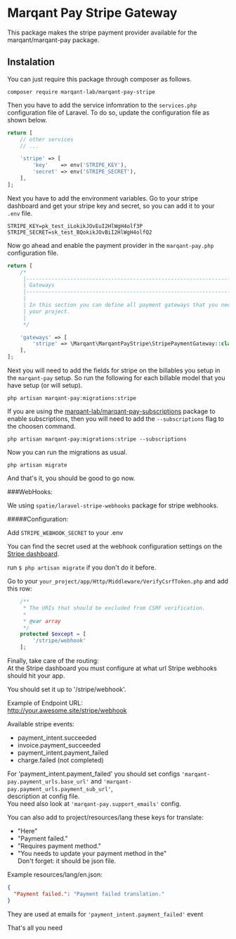 # Marqant Pay Stripe Gateway

This package makes the stripe payment provider available for the marqant/marqant-pay package.

## Instalation

You can just require this package through composer as follows.

```shell script
composer require marqant-lab/marqant-pay-stripe
```

Then you have to add the service infomration to the `services.php` configuration file of Laravel. To do so, update
 the configuration file as shown below.
 
```php
return [
    // other services
    // ...

    'stripe' => [
        'key'    => env('STRIPE_KEY'),
        'secret' => env('STRIPE_SECRET'),
    ],
];
```

Next you have to add the environment variables. Go to your stripe dashboard and get your stripe key and secret, so
 you can add it to your `.env` file.

```dotenv
STRIPE_KEY=pk_test_iLokikJOvEuI2HlWgH4olf3P
STRIPE_SECRET=sk_test_BQokikJOvBiI2HlWgH4olfQ2
```

Now go ahead and enable the payment provider in the `marqant-pay.php` configuration file.

```php
return [
    /*
     |--------------------------------------------------------------------------
     | Gateways
     |--------------------------------------------------------------------------
     |
     | In this section you can define all payment gateways that you need for
     | your project.
     |
     */

    'gateways' => [
        'stripe' => \Marqant\MarqantPayStripe\StripePaymentGateway::class,
    ],
];
```

Next you will need to add the fields for stripe on the billables you setup in the `marqant-pay` setup. So run the
 following for each billable model that you have setup (or will setup).
 
```shell script
php artisan marqant-pay:migrations:stripe
```

If you are using the [marqant-lab/marqant-pay-subscriptions](https://github.com/marqant-lab/marqant-pay-subscriptions
) package to enable subscriptions, then you will need to add the `--subscriptions` flag to the choosen command.
 
```shell script
php artisan marqant-pay:migrations:stripe --subscriptions
```

Now you can run the migrations as usual.

```shell script
php artisan migrate
```

And that's it, you should be good to go now.

###WebHooks:

We using `spatie/laravel-stripe-webhooks` package for stripe webhooks.  

#####Configuration:  

Add `STRIPE_WEBHOOK_SECRET` to your .env  

You can find the secret used at the webhook 
configuration settings on the [Stripe dashboard](https://dashboard.stripe.com/account/webhooks).  

run `$ php artisan migrate` if you don't do it before.  

Go to your `your_project/app/Http/Middleware/VerifyCsrfToken.php` and add this row:  

```php
    /**
     * The URIs that should be excluded from CSRF verification.
     *
     * @var array
     */
    protected $except = [
        '/stripe/webhook'
    ];
```

Finally, take care of the routing:  
  At the Stripe dashboard you must configure at what url Stripe webhooks should hit your app.  

You should set it up to '/stripe/webhook'.  

Example of Endpoint URL:  
http://your.awesome.site/stripe/webhook  

Available stripe events:  
 - payment_intent.succeeded
 - invoice.payment_succeeded
 - payment_intent.payment_failed
 - charge.failed (not completed)

For 'payment_intent.payment_failed' you should set configs
 `'marqant-pay.payment_urls.base_url'` and `'marqant-pay.payment_urls.payment_sub_url'`,  
description at config file.  
You need also look at `'marqant-pay.support_emails'` config.

You can also add to project/resources/lang these keys for translate:  
 - "Here"  
 - "Payment failed."  
 - "Requires payment method."  
 - "You needs to update your payment method in the"  
Don't forget: it should be json file.

Example resources/lang/en.json:
```json
{
  "Payment failed.": "Payment failed translation."
}
```
 
They are used at emails for `'payment_intent.payment_failed'` event

That's all you need
